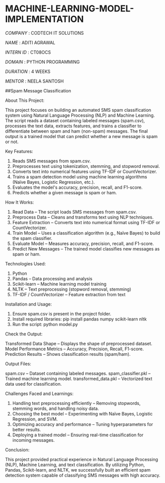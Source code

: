 # MACHINE-LEARNING-MODEL-IMPLEMENTATION

*COMPANY* : CODTECH IT SOLUTIONS

*NAME* : ADITI AGRAWAL

*INTERN ID* : CT08OCS

*DOMAIN* : PYTHON PROGRAMMING

*DURATION* : 4 WEEKS

*MENTOR* : NEELA SANTOSH





##Spam Message Classification

About This Project:

This project focuses on building an automated SMS spam classification system using Natural Language Processing (NLP) and Machine Learning. The script reads a dataset containing labeled messages (spam.csv), processes the text data, extracts features, and trains a classifier to differentiate between spam and ham (non-spam) messages. The final output is a trained model that can predict whether a new message is spam or not.


Key Features:
1) Reads SMS messages from spam.csv.
2) Preprocesses text using tokenization, stemming, and stopword removal.
3) Converts text into numerical features using TF-IDF or CountVectorizer.
4) Trains a spam detection model using machine learning algorithms (Naïve Bayes, Logistic Regression, etc.).
5) Evaluates the model's accuracy, precision, recall, and F1-score.
6) Predicts whether a given message is spam or ham.


How It Works:
1) Read Data – The script loads SMS messages from spam.csv.
2) Preprocess Data – Cleans and transforms text using NLP techniques.
3) Feature Extraction – Converts text into numerical format using TF-IDF or CountVectorizer.
4) Train Model – Uses a classification algorithm (e.g., Naïve Bayes) to build the spam classifier.
5) Evaluate Model – Measures accuracy, precision, recall, and F1-score.
6) Predict New Messages – The trained model classifies new messages as spam or ham.


Technologies Used:
1) Python
2) Pandas – Data processing and analysis
3) Scikit-learn – Machine learning model training
4) NLTK – Text preprocessing (stopword removal, stemming)
5) TF-IDF / CountVectorizer – Feature extraction from text

Installation and Usage:
1) Ensure spam.csv is present in the project folder.
2) Install required libraries:
   pip install pandas numpy scikit-learn nltk
3) Run the script:
   python model.py


Check the Output:

Transformed Data Shape – Displays the shape of preprocessed dataset.
Model Performance Metrics – Accuracy, Precision, Recall, F1-score.
Prediction Results – Shows classification results (spam/ham).

Output Files:

spam.csv – Dataset containing labeled messages.
spam_classifier.pkl – Trained machine learning model.
transformed_data.pkl – Vectorized text data used for classification.

Challenges Faced and Learnings:
1) Handling text preprocessing efficiently – Removing stopwords, stemming words, and handling noisy data.
2) Choosing the best model – Experimenting with Naïve Bayes, Logistic Regression, and SVM.
3) Optimizing accuracy and performance – Tuning hyperparameters for better results.
4) Deploying a trained model – Ensuring real-time classification for incoming messages.

Conclusion:

This project provided practical experience in Natural Language Processing (NLP), Machine Learning, and text classification. By utilizing Python, Pandas, Scikit-learn, and NLTK, we successfully built an efficient spam detection system capable of classifying SMS messages with high accuracy.
